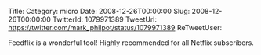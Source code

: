 Title: 
Category: micro
Date: 2008-12-26T00:00:00
Slug: 2008-12-26T00:00:00
TwitterId: 1079971389
TweetUrl: https://twitter.com/mark_philpot/status/1079971389
ReTweetUser: 

Feedflix is a wonderful tool!  Highly recommended for all Netflix subscribers.